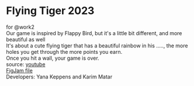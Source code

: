 # Flying Tiger 2023  
for @work2  
Our game is inspired by Flappy Bird, but it's a little bit different, and more beautiful as well  
It's about a cute flying tiger that has a beautiful rainbow in his ....., the more holes you get through the more points you earn.  
Once you hit a wall, your game is over.  
source: [youtube](https://www.youtube.com/watch?v=3SsYZDJdeXk)  
[FigJam file](https://www.figma.com/file/BwXHGyH86JRoz3zyFg48aA/Flying-Cat?node-id=0%3A1&t=pfflnPoB4olyc5Sj-1)  
Developers: Yana Keppens and Karim Matar
